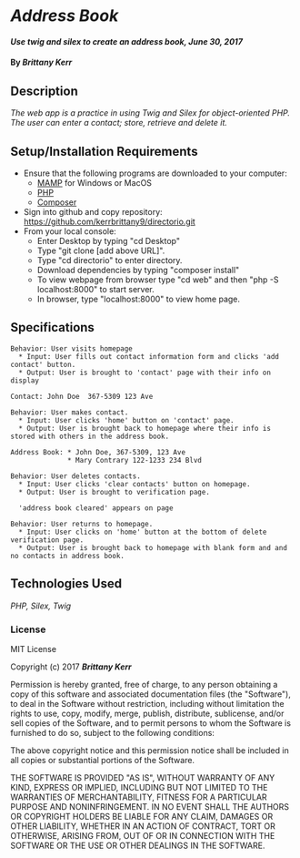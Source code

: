 # _Address Book_

#### _Use twig and silex to create an address book, June 30, 2017_

#### By _**Brittany Kerr**_

## Description

_The web app is a practice in using Twig and Silex for object-oriented PHP. The user can enter a contact; store, retrieve and delete it._

## Setup/Installation Requirements

* Ensure that the following programs are downloaded to your computer:
  * [MAMP](https://www.mamp.info/en/) for Windows or MacOS
  * [PHP](https://secure.php.net/)
  * [Composer](https://getcomposer.org/)
* Sign into github and copy repository: https://github.com/kerrbrittany9/directorio.git
* From your local console:
  * Enter Desktop by typing "cd Desktop"
  * Type "git clone [add above URL]".
  * Type "cd directorio" to enter directory.
  * Download dependencies by typing "composer install"
  * To view webpage from browser type "cd web" and then "php -S localhost:8000" to start server.
  * In browser, type "localhost:8000" to view home page.

## Specifications

```
Behavior: User visits homepage
  * Input: User fills out contact information form and clicks 'add contact' button.
  * Output: User is brought to 'contact' page with their info on display

```
    Contact: John Doe  367-5309 123 Ave
```
Behavior: User makes contact.
  * Input: User clicks 'home' button on 'contact' page.
  * Output: User is brought back to homepage where their info is stored with others in the address book.
```
    Address Book: * John Doe, 367-5309, 123 Ave
                  * Mary Contrary 122-1233 234 Blvd
```
Behavior: User deletes contacts.
  * Input: User clicks 'clear contacts' button on homepage.
  * Output: User is brought to verification page.
  ```
      'address book cleared' appears on page
```
Behavior: User returns to homepage.
  * Input: User clicks on 'home' button at the bottom of delete verification page.
  * Output: User is brought back to homepage with blank form and and no contacts in address book.
  ```

## Technologies Used

_PHP, Silex, Twig_

### License

MIT License

Copyright (c) 2017 **_Brittany Kerr_**

Permission is hereby granted, free of charge, to any person obtaining a copy of this software and associated documentation files (the "Software"), to deal in the Software without restriction, including without limitation the rights to use, copy, modify, merge, publish, distribute, sublicense, and/or sell copies of the Software, and to permit persons to whom the Software is furnished to do so, subject to the following conditions:

The above copyright notice and this permission notice shall be included in all copies or substantial portions of the Software.

THE SOFTWARE IS PROVIDED "AS IS", WITHOUT WARRANTY OF ANY KIND, EXPRESS OR IMPLIED, INCLUDING BUT NOT LIMITED TO THE WARRANTIES OF MERCHANTABILITY, FITNESS FOR A PARTICULAR PURPOSE AND NONINFRINGEMENT. IN NO EVENT SHALL THE AUTHORS OR COPYRIGHT HOLDERS BE LIABLE FOR ANY CLAIM, DAMAGES OR OTHER LIABILITY, WHETHER IN AN ACTION OF CONTRACT, TORT OR OTHERWISE, ARISING FROM, OUT OF OR IN CONNECTION WITH THE SOFTWARE OR THE USE OR OTHER DEALINGS IN THE SOFTWARE.
